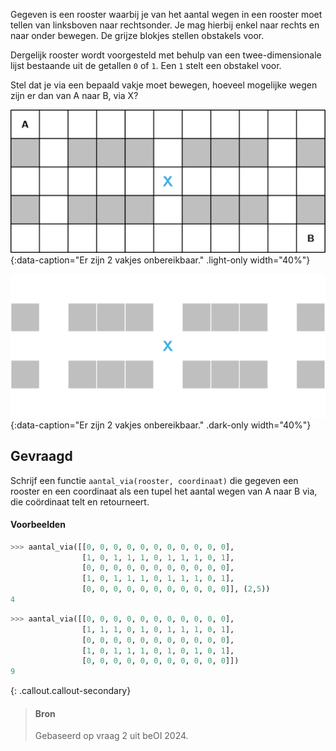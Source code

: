 Gegeven is een rooster waarbij je van het aantal wegen in een rooster moet tellen van linksboven naar rechtsonder. Je mag hierbij enkel naar rechts en naar onder bewegen. De grijze blokjes stellen obstakels voor.

Dergelijk rooster wordt voorgesteld met behulp van een twee-dimensionale lijst bestaande uit de getallen `0` of `1`. Een `1` stelt een obstakel voor.

Stel dat je via een bepaald vakje moet bewegen, hoeveel mogelijke wegen zijn er dan van A naar B, via X?

![Er zijn 2 vakjes onbereikbaar.](media/image.png "Er zijn 2 vakjes onbereikbaar."){:data-caption="Er zijn 2 vakjes onbereikbaar." .light-only width="40%"}

![Er zijn 2 vakjes onbereikbaar.](media/image_dark.png "Er zijn 2 vakjes onbereikbaar."){:data-caption="Er zijn 2 vakjes onbereikbaar." .dark-only width="40%"}

## Gevraagd
Schrijf een functie `aantal_via(rooster, coordinaat)` die gegeven een rooster en een coordinaat als een tupel het aantal wegen van A naar B via, die coördinaat telt en retourneert.

#### Voorbeelden

```python
>>> aantal_via([[0, 0, 0, 0, 0, 0, 0, 0, 0, 0, 0], 
                [1, 0, 1, 1, 1, 0, 1, 1, 1, 0, 1], 
                [0, 0, 0, 0, 0, 0, 0, 0, 0, 0, 0], 
                [1, 0, 1, 1, 1, 0, 1, 1, 1, 0, 1],
                [0, 0, 0, 0, 0, 0, 0, 0, 0, 0, 0]], (2,5))
4
```

```python
>>> aantal_via([[0, 0, 0, 0, 0, 0, 0, 0, 0, 0, 0], 
                [1, 1, 1, 0, 1, 0, 1, 1, 1, 0, 1], 
                [0, 0, 0, 0, 0, 0, 0, 0, 0, 0, 0], 
                [1, 0, 1, 1, 1, 0, 1, 0, 1, 0, 1],
                [0, 0, 0, 0, 0, 0, 0, 0, 0, 0, 0]])
9
```

{: .callout.callout-secondary}
>#### Bron
> Gebaseerd op vraag 2 uit beOI 2024.
